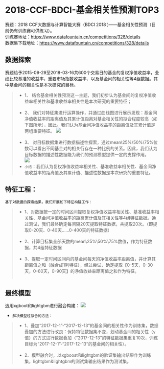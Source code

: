 # 2018-CCF-BDCI-基金相关性预测TOP3
赛题：2018 CCF大数据与计算智能大赛（BDCI 2018 )——基金相关性预测（目前仍有训练赛可供练习）。<br>
训练赛地址：https://www.datafountain.cn/competitions/328/details<br>
数据集下载地址：https://www.datafountain.cn/competitions/328/details<br>
## 数据探索
赛题给予2015-09-29至2018-03-16共600个交易日的基金的复权净值收益率，业绩比较基准的收益率，重要市场指数收益率、以及基金间的相关性等4组数据。其中基金间的相关性是本次研究的目标。 <br>
>* 1、	结合基金相关性预测这一主题，我们初步认为基金间的复权净值收益率相关性和基准收益率相关性是本次研究的重要特征； <br><br>
>* 2、	我们对特征集进行运算操作，并通过曲线图进行展示发现：基金间净值收益率的距离值及其累计值距离对基金相关性的拟合程度较高（如下图所示），因此。我们认为基金间净值收益率的距离值及其累计值是两组重要特征。
![](https://github.com/ZainHuang/2018-CCF-BDCI--TOP3/blob/master/photo/%E5%9B%BE%E7%89%871.png)<br><br>
>* 3、	对目标数据集进行数据描述性探索，通过mean\25%\50%\75%位数可以看出不同基金对的相关行存在一种比例的关系。因此，我们认为目标数据的描述性数据能为我们的预测模型提供一定的支撑作用。<br>
![](https://github.com/ZainHuang/2018-CCF-BDCI--TOP3/blob/master/photo/%E5%9B%BE%E7%89%872.png)<br>
> * `小结`：我们认为复权净值收益率相关性、基准收益率相关性、基金间净值收益率的距离值及其累计值、描述性数据是本次研究的重要特征。

## 特征工程：

`基于对数据的探索结果，我们开展如下特征构建工作：` <br>
>* 1、对数据按一定的时间区间提取复权净值收益率相关性、基准收益率相关性、基金间净值收益率的距离累计值及其相关性等4组特征数据。通过测试，我们最终确定每间隔20天提取特征数据，共提取20次。（即提取0-20天、0-40天……0-400天的特征数据）<br><br> 
>* 2、计算目标集全部天数的mean\25%\50%\75%数值，作为特征数据，共4组特征数据<br><br> 
>* 3、提取一定时间区间内的基金间每天的净值收益率距离值，并计算其距离值之和（融合成1列特征），经过尝试，确定提取【0-5天，0-30天，0-60天，0-90天】的净值收益率距离值之和作为特征。<br><br> 

## 最终模型

选用xgboot和lightgbm进行融合构建：
![](https://github.com/ZainHuang/2018-CCF-BDCI--TOP3/blob/master/photo/%E5%9B%BE%E7%89%873.png)<br> 
* `解决模型过拟合的方法：` <br>
>* 1、叠加“2017-12-1”-“2017-12-13”的基金间的相关性作为训练集，数据叠加的方法进行改良：保持特征数据集不变，划动基金间的相关性（y值）的方式进行数据叠加（“2017-12-13”的特征数据集重复10次，训练目标为“2017-12-1”-“2017-12-13”的基金间的相关性）。<br><br>
>* 2、模型融合时，以xgboost和lightgbm的验证集输出结果作为训练集，lightgbm&lightgbm的测试集输出结果作为测试集。
